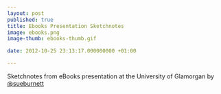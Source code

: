 ```yaml
---
layout: post
published: true
title: Ebooks Presentation Sketchnotes
image: ebooks.png
image-thumb: ebooks-thumb.gif

date: 2012-10-25 23:13:17.000000000 +01:00

---
```


Sketchnotes from eBooks presentation at the University of Glamorgan by <a href="http://twitter.com/sueburnett">@sueburnett</a>
